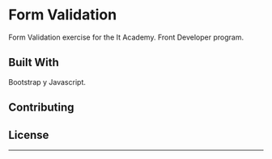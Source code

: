 # Form Validation

Form Validation exercise for the It Academy. Front Developer program. 

## Built With

Bootstrap y Javascript.

## Contributing

## License
-------
